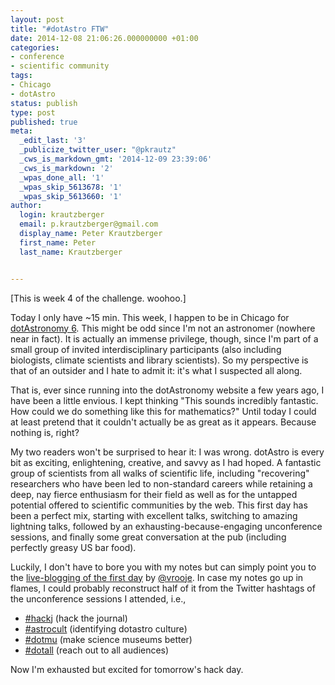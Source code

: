 ```yaml
---
layout: post
title: "#dotAstro FTW"
date: 2014-12-08 21:06:26.000000000 +01:00
categories:
- conference
- scientific community
tags:
- Chicago
- dotAstro
status: publish
type: post
published: true
meta:
  _edit_last: '3'
  _publicize_twitter_user: "@pkrautz"
  _cws_is_markdown_gmt: '2014-12-09 23:39:06'
  _cws_is_markdown: '2'
  _wpas_done_all: '1'
  _wpas_skip_5613678: '1'
  _wpas_skip_5613660: '1'
author:
  login: krautzberger
  email: p.krautzberger@gmail.com
  display_name: Peter Krautzberger
  first_name: Peter
  last_name: Krautzberger


---
```


[This is week 4 of the challenge. woohoo.]

Today I only have ~15 min. This week, I happen to be in Chicago for [dotAstronomy 6](http://dotAstronomy.com/six). This might be odd since I'm not an astronomer (nowhere near in fact). It is actually an immense privilege, though, since I'm part of a small group of invited interdisciplinary participants (also including biologists, climate scientists and library scientists). So my perspective is that of an outsider and I hate to admit it: it's what I suspected all along.

That is, ever since running into the dotAstronomy website a few years ago, I have been a little envious. I kept thinking "This sounds incredibly fantastic. How could we do something like this for mathematics?" Until today I could at least pretend that it couldn't actually be as great as it appears. Because nothing is, right?

My two readers won't be surprised to hear it: I was wrong. dotAstro is every bit as exciting, enlightening, creative, and savvy as I had hoped. A fantastic group of scientists from all walks of scientific life, including "recovering" researchers who have been led to non-standard careers while retaining a deep, nay fierce enthusiasm for their field as well as for the untapped potential offered to scientific communities by the web. This first day has been a perfect mix, starting with excellent talks, switching to amazing lightning talks, followed by an exhausting-because-engaging unconference sessions, and finally some great conversation at the pub (including perfectly greasy US bar food).

Luckily, I don't have to bore you with my notes but can simply point you to the [live-blogging of the first day](http://dotastronomy.com/blog/2014/12/astro-6-live-blog-day-1/) by [@vrooje](https://twitter.com/vrooje). In case my notes go up in flames, I could probably reconstruct half of it from the Twitter hashtags of the unconference sessions I attended, i.e.,

*   [#hackj](https://twitter.com/hashtag/hackj?src=hash) (hack the journal)
*   [#astrocult](https://twitter.com/hashtag/astrocult?src=hash) (identifying dotastro culture)
*   [#dotmu](https://twitter.com/hashtag/dotmuse?src=hash) (make science museums better)
*   [#dotall](https://twitter.com/hashtag/dotall?src=hash) (reach out to all audiences)

Now I'm exhausted but excited for tomorrow's hack day.